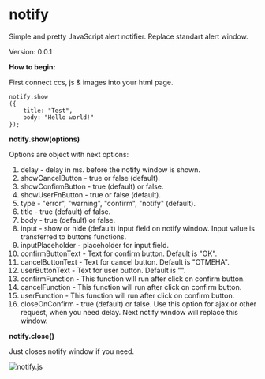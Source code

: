 # notify
Simple and pretty JavaScript alert notifier. Replace standart alert window.

Version: 0.0.1

**How to begin:**

First connect ccs, js & images into your html page.

```
notify.show
({
	title: "Test",
	body: "Hello world!"
});
```

**notify.show(options)**

Options are object with next options:
1. delay - delay in ms. before the notify window is shown.
2. showCancelButton - true or false (default).
3. showConfirmButton - true (default) or false.
4. showUserFnButton - true or false (default).
5. type - "error", "warning", "confirm", "notify" (default).
6. title - true (default) of false.
7. body - true (default) or false.
8. input - show or hide (default) input field on notify window. Input value is transferred to buttons functions.
9. inputPlaceholder - placeholder for input field.
10. confirmButtonText - Text for confirm button. Default is "OK".
11. cancelButtonText  - Text for cancel button. Default is "ОТМЕНА".
12. userButtonText - Text for user button. Default is "".
13. confirmFunction - This function will run after click on confirm button.
14. cancelFunction  - This function will run after click on confirm button.
15. userFunction - This function will run after click on confirm button.
16. closeOnConfirm - true (default) or false. Use this option for ajax or other request, when you need delay. Next notify window will replace this window.

**notify.close()**

Just closes notify window if you need.

![notify.js](http://www.imageup.ru/img232/2885861/notify.jpg)
